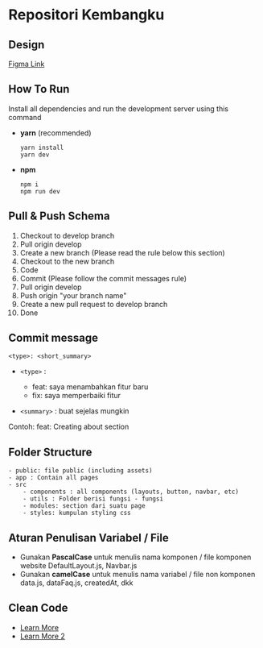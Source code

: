 # Repositori Kembangku

## Design

[Figma Link](https://www.figma.com/design/gcOfxYx5Liimxc7BjpMhkT/Kembangku?node-id=0-1&p=f&t=0dfLYVMS0Awkchwv-0)

## How To Run

Install all dependencies and run the development server using this command

- **yarn** (recommended)

  ```
  yarn install
  yarn dev
  ```

- **npm**

  ```
  npm i
  npm run dev
  ```

## Pull & Push Schema

1. Checkout to develop branch
2. Pull origin develop
3. Create a new branch (Please read the rule below this section)
4. Checkout to the new branch
5. Code
6. Commit (Please follow the commit messages rule)
7. Pull origin develop
8. Push origin "your branch name"
9. Create a new pull request to develop branch
10. Done

## Commit message

`<type>: <short_summary>`

- `<type>` :

  - feat: saya menambahkan fitur baru
  - fix: saya memperbaiki fitur

- `<summary>` : buat sejelas mungkin

Contoh: feat: Creating about section

## Folder Structure

```
- public: file public (including assets)
- app : Contain all pages
- src
    - components : all components (layouts, button, navbar, etc)
    - utils : Folder berisi fungsi - fungsi
    - modules: section dari suatu page
    - styles: kumpulan styling css
```

## Aturan Penulisan Variabel / File

- Gunakan **PascalCase** untuk menulis nama komponen / file komponen website
  DefaultLayout.js, Navbar.js
- Gunakan **camelCase** untuk menulis nama variabel / file non komponen
  data.js, dataFaq.js, createdAt, dkk

## Clean Code

- [Learn More](https://github.com/ryanmcdermott/clean-code-javascript)
- [Learn More 2](https://gist.github.com/wojteklu/73c6914cc446146b8b533c0988cf8d29#:~:text=Code%20is%20clean%20if%20it,%2C%20changeability%2C%20extensibility%20and%20maintainability.)
